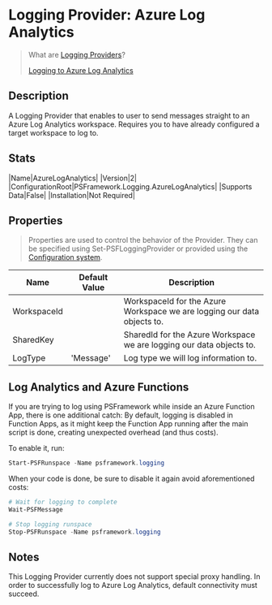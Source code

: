 ﻿# Logging Provider: Azure Log Analytics

> What are [Logging Providers](../basics/logging-providers.md)?
>
> [Logging to Azure Log Analytics](../loggingto/azureloganalytics.md)

## Description

A Logging Provider that enables to user to send messages straight to an Azure Log Analytics workspace.
Requires you to have already configured a target workspace to log to.

## Stats

|Name|AzureLogAnalytics|
|Version|2|
|ConfigurationRoot|PSFramework.Logging.AzureLogAnalytics|
|Supports Data|False|
|Installation|Not Required|

## Properties

> Properties are used to control the behavior of the Provider.
> They can be specified using Set-PSFLoggingProvider or provided using the [Configuration system](../../configuration.md).

|Name|Default Value|Description|
|---|---|---|
|WorkspaceId||WorkspaceId for the Azure Workspace we are logging our data objects to.|
|SharedKey||SharedId for the Azure Workspace we are logging our data objects to.|
|LogType|'Message'|Log type we will log information to.|

## Log Analytics and Azure Functions

If you are trying to log using PSFramework while inside an Azure Function App, there is one additional catch:
By default, logging is disabled in Function Apps, as it might keep the Function App running after the main script is done, creating unexpected overhead (and thus costs).

To enable it, run:

```powershell
Start-PSFRunspace -Name psframework.logging
```

When your code is done, be sure to disable it again avoid aforementioned costs:

```powershell
# Wait for logging to complete
Wait-PSFMessage

# Stop logging runspace
Stop-PSFRunspace -Name psframework.logging
```

## Notes

This Logging Provider currently does not support special proxy handling.
In order to successfully log to Azure Log Analytics, default connectivity must succeed.
